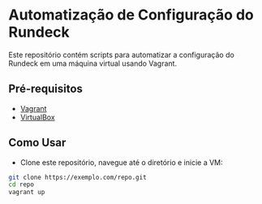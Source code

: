 # Automatização de Configuração do Rundeck

Este repositório contém scripts para automatizar a configuração do Rundeck em uma máquina virtual usando Vagrant.

## Pré-requisitos

- [Vagrant](https://www.vagrantup.com/)
- [VirtualBox](https://www.virtualbox.org/)

## Como Usar

- Clone este repositório, navegue até o diretório e inicie a VM:

```bash
git clone https://exemplo.com/repo.git
cd repo
vagrant up
```
